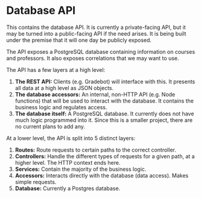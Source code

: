 # Database API

This contains the database API. It is currently a private-facing API, but it may be turned 
into a public-facing API if the need arises. It is being built under the premise that it 
will one day be publicly exposed.

The API exposes a PostgreSQL database containing information on courses and professors. It 
also exposes correlations that we may want to use.

The API has a few layers at a high level:
1. **The REST API:** Clients (e.g. Gradebot) will interface with this. It presents all data 
at a high level as JSON objects.
1. **The database accessors:** An internal, non-HTTP API (e.g. Node functions) that will be 
used to interact with the database. It contains the business logic and regulates access.
1. **The database itself:** A PostgreSQL database. It currently does not have much logic 
programmed into it. Since this is a smaller project, there are no current plans to add any.

At a lower level, the API is split into 5 distinct layers:
1. **Routes:** Route requests to certain paths to the correct controller.
1. **Controllers:** Handle the different types of requests for a given path, at a higher 
level. The HTTP context ends here.
1. **Services:** Contain the majority of the business logic.
1. **Accessors:** Interacts directly with the database (data access). Makes simple requests.
1. **Database:** Currently a Postgres database.
